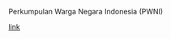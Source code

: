 Perkumpulan Warga Negara Indonesia (PWNI)

[link](https://www.figma.com/proto/Sdl5m1vnAy7CqsYgOSouLv/Aplikasi-PWNI---UAS-HCI-Rhenaldy?scaling=scale-down&page-id=0%3A1&starting-point-node-id=2%3A2&node-id=2%3A2)
